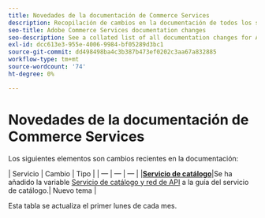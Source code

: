 ```yaml
---
title: Novedades de la documentación de Commerce Services
description: Recopilación de cambios en la documentación de todos los servicios de comercio
seo-title: Adobe Commerce Services documentation changes
seo-description: See a collated list of all documentation changes for Adobe Commerce Services and integration services.
exl-id: dcc613e3-955e-4006-9984-bf05289d3bc1
source-git-commit: dd498498ba4c3b387b473ef0202c3aa67a832885
workflow-type: tm+mt
source-wordcount: '74'
ht-degree: 0%

---
```


# Novedades de la documentación de Commerce Services

Los siguientes elementos son cambios recientes en la documentación:

| Servicio | Cambio | Tipo | | — | — | — | |[**Servicio de catálogo**](https://experienceleague.adobe.com/docs/commerce-merchant-services/catalog-service/guide-overview.html)|Se ha añadido la variable [Servicio de catálogo y red de API](https://experienceleague.adobe.com/docs/commerce-merchant-services/catalog-service/mesh.html) a la guía del servicio de catálogo.| Nuevo tema |

Esta tabla se actualiza el primer lunes de cada mes.